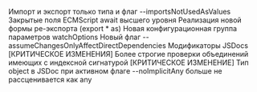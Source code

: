 Импорт и экспорт только типа и флаг --importsNotUsedAsValues
Закрытые поля ECMScript
await высшего уровня
Реализация новой формы ре-экспорта (export * as)
Новая конфигурационная группа параметров watchOptions
Новый флаг --assumeChangesOnlyAffectDirectDependencies
Модификаторы JSDocs
[КРИТИЧЕСКОЕ ИЗМЕНЕНИЯ] Более строгие проверки объединений имеющих с индексной сигнатурой
[КРИТИЧЕСКОЕ ИЗМЕНЕНИЕ] Тип object в JSDoc при активном флаге --noImplicitAny больше не рассценивается как any

